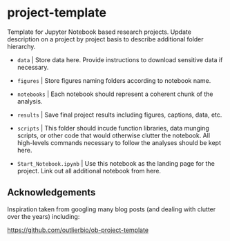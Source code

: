 # project-template
Template for Jupyter Notebook based research projects. Update description on a project by project basis to describe additional folder hierarchy.

- `data` | Store data here. Provide instructions to download sensitive data if necessary.

- `figures` | Store figures naming folders according to notebook name.

- `notebooks` | Each notebook should represent a coherent chunk of the analysis.

- `results` | Save final project results including figures, captions, data, etc.

- `scripts` | This folder should incude function libraries, data munging scripts, or other code that would otherwise clutter the notebook. All high-levels commands necessary to follow the analyses should be kept here.

- `Start_Notebook.ipynb` | Use this notebook as the landing page for the project. Link out all additional notebook from here.

## Acknowledgements

Inspiration taken from googling many blog posts (and dealing with clutter over the years) including:

https://github.com/outlierbio/ob-project-template
